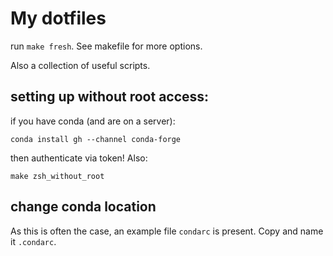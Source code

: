 # My dotfiles
run `make fresh`. See makefile for more options. 

Also a collection of useful scripts.

## setting up without root access:
if you have conda (and are on a server):
```
conda install gh --channel conda-forge
```
then authenticate via token!
Also:
```
make zsh_without_root
```

## change conda location
As this is often the case, an example file `condarc` is present. Copy and name it `.condarc`.
